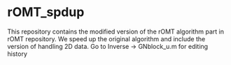 # rOMT_spdup
This repository contains the modified version of the rOMT algorithm part in rOMT repository.
We speed up the original algorithm and include the version of handling 2D data. Go to Inverse -> GNblock_u.m for editing history
